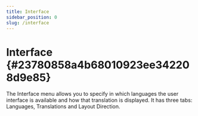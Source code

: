 ```yaml
---
title: Interface
sidebar_position: 0
slug: /interface
---
```




# Interface {#23780858a4b68010923ee342208d9e85}


The Interface menu allows you to specify in which languages the user interface is available and how that translation is displayed. It has three tabs: Languages, Translations and Layout Direction.

